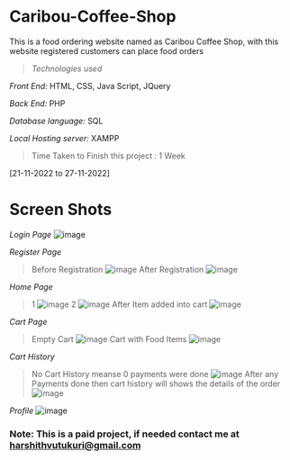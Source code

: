 # Caribou-Coffee-Shop
This is a food ordering website named as Caribou Coffee Shop, with this website registered customers can place food orders
> *Technologies used*

*Front End:*
HTML, 
CSS,
Java Script,
JQuery

*Back End:*
PHP

*Database language:*
SQL

*Local Hosting server:*
XAMPP

>Time Taken to Finish this project : 1 Week

[21-11-2022 to 27-11-2022]

# Screen Shots

*Login Page*
![image](https://user-images.githubusercontent.com/82777393/204354955-e4f65051-3432-4c85-81d6-7496f72a8f06.png)

*Register Page*
> Before Registration
![image](https://user-images.githubusercontent.com/82777393/204355302-3527a70a-8050-4675-a640-80be05d27187.png)
> After Registration
![image](https://user-images.githubusercontent.com/82777393/204355668-844dc086-5049-4b1b-8749-1e9b0bdbc4c7.png)

*Home Page*
> 1
![image](https://user-images.githubusercontent.com/82777393/204355888-f68c7de7-8de3-4b91-b3bf-9f6860c63bf6.png)
> 2
![image](https://user-images.githubusercontent.com/82777393/204358957-b7a499b9-0416-45d6-918d-8c9aaaffd2c6.png)
> After Item added into cart
![image](https://user-images.githubusercontent.com/82777393/204359272-68209bea-18b0-4a28-9b1f-0dec3f04de5e.png)



*Cart Page*
> Empty Cart
![image](https://user-images.githubusercontent.com/82777393/204356102-5646b471-b107-467a-b69a-d527a401456f.png)
>Cart with Food Items
![image](https://user-images.githubusercontent.com/82777393/204359385-3637c440-1dc0-488e-a5dd-3fd47e09a561.png)


*Cart History*
> No Cart History meanse 0 payments were done
![image](https://user-images.githubusercontent.com/82777393/204356598-d9c82b1c-dee4-4359-b4df-35ab9e5b2d3f.png)
> After any Payments done then cart history will shows the details of the order
![image](https://user-images.githubusercontent.com/82777393/204359725-d927d3e3-34ae-4762-aa3d-de9efea39f40.png)


*Profile*
![image](https://user-images.githubusercontent.com/82777393/204358386-d14f2234-a034-4c59-996f-8011eda955c2.png)



### Note: This is a paid project, if needed contact me at harshithvutukuri@gmail.com
